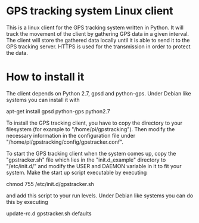 GPS tracking system Linux client
===========

This is a linux client for the GPS tracking system written in Python. It will track the movement of the client by gathering GPS data in a given interval. The client will store the gathered data locally until it is able to send it to the GPS tracking server. HTTPS is used for the transmission in order to protect the data.


How to install it
===========

The client depends on Python 2.7, gpsd and python-gps. Under Debian like systems you can install it with

apt-get install gpsd python-gps python2.7

To install the GPS tracking client, you have to copy the directory to your filesystem (for example to "/home/pi/gpstracking"). Then modify the necessary information in the configuration file under "/home/pi/gpstracking/config/gpstracker.conf".

To start the GPS tracking client when the system comes up, copy the "gpstracker.sh" file which lies in the "init.d_example" directory to "/etc/init.d/" and modify the USER and DAEMON variable in it to fit your system. Make the start up script executable by executing

chmod 755 /etc/init.d/gpstracker.sh

and add this script to your run levels. Under Debian like systems you can do this by executing

update-rc.d gpstracker.sh defaults